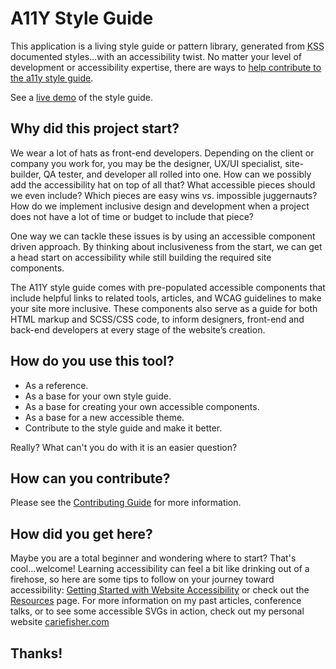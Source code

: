 <div><h1>A11Y Style Guide</h1><p>This application is a living style guide or pattern library, generated from <abbr title="Knyle Style Sheets">KSS</abbr> documented styles...with an accessibility twist. No matter your level of development or accessibility expertise, there are ways to <a href="https://github.com/cehfisher/a11y-style-guide" target="_blank">help contribute<span class="visuallyhidden"> to the a11y style guide</span></a>.</p><p>See a <a href="http://a11y-style-guide.com/style-guide" target="_blank" aria-label="Accessibility style guide demo">live demo</a> of the style guide.</p></div>

<div class="break"></div>
<div><h2>Why did this project start?</h2>

<p>We wear a lot of hats as front-end developers. Depending on the client or company you work for, you may be the designer, UX/UI specialist, site-builder, QA tester, and developer all rolled into one. How can we possibly add the accessibility hat on top of all that? What accessible pieces should we even include? Which pieces are easy wins vs. impossible juggernauts? How do we implement inclusive design and development when a project does not have a lot of time or budget to include that piece?</p>

<p>One way we can tackle these issues is by using an accessible component driven approach. By thinking about inclusiveness from the start, we can get a head start on accessibility while still building the required site components.</p>

<p>The A11Y style guide comes with pre-populated accessible components that include helpful links to related tools, articles, and WCAG guidelines to make your site more inclusive. These components also serve as a guide for both HTML markup and SCSS/CSS code, to inform designers, front-end and back-end developers at every stage of the website’s creation.</p></div>

<div class="break"></div>
<div><h2>How do you use this tool?</h2>
<ul>
<li>As a reference.</li>
<li>As a base for your own style guide.</li>
<li>As a base for creating your own accessible components.</li>
<li>As a base for a new accessible theme.</li>
<li>Contribute to the style guide and make it better.</li>
</ul>
<p>Really? What can't you do with it is an easier question?</p></div>

<div class="break"></div>
<div><h2>How can you contribute?</h2>
<p>Please see the <a href="https://github.com/cehfisher/a11y-style-guide/blob/master/CONTRIBUTING.md" target="_blank">Contributing Guide</a> for more information.</p>
</div>

<div class="break"></div>
<div><h2>How did you get here?</h2>
<p>Maybe you are a total beginner and wondering where to start? That's cool...welcome! Learning accessibility can feel a bit like drinking out of a firehose, so here are some tips to follow on your journey toward accessibility: <a href="https://cariefisher.com/a11y-start" target="_blank" aria-label="Getting Started with Website Accessibility article">Getting Started with Website Accessibility</a> or check out the <a href="http://a11y-style-guide.com/style-guide/section-resources.html" target="_blank">Resources</a> page. For more information on my past articles, conference talks, or to see some accessible SVGs in action, check out my personal website <a href="https://cariefisher.com" target="_blank">cariefisher.com</a></p>

<div class="break"></div>
<div><h2>Thanks!</h2> 
</div>
